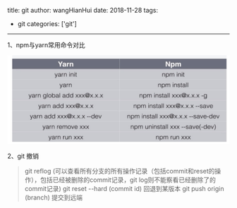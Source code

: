 title: git
author: wangHianHui
date: 2018-11-28
tags:  
- git
categories: ['git']
---
1、npm与yarn常用命令对比
<!-- more -->
 ![yarn-npm](/img/yarn-npm.jpg "yarn-npm")

2、git 撤销
> git reflog (可以查看所有分支的所有操作记录（包括commit和reset的操作），包括已经被删除的commit记录，git log则不能察看已经删除了的commit记录)
git reset --hard (commit id) 回退到某版本
git push origin (branch) 提交到远端